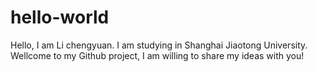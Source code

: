 # hello-world

Hello, I am Li chengyuan. I am studying in Shanghai Jiaotong University. Wellcome to my Github project, I am willing to share my ideas with you!
